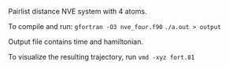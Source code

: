Pairlist distance NVE system with 4 atoms.

To compile and run:
`gfortran -O3 nve_four.f90`
`./a.out > output`

Output file contains time and hamiltonian.

To visualize the resulting trajectory, run `vmd -xyz fort.81`
